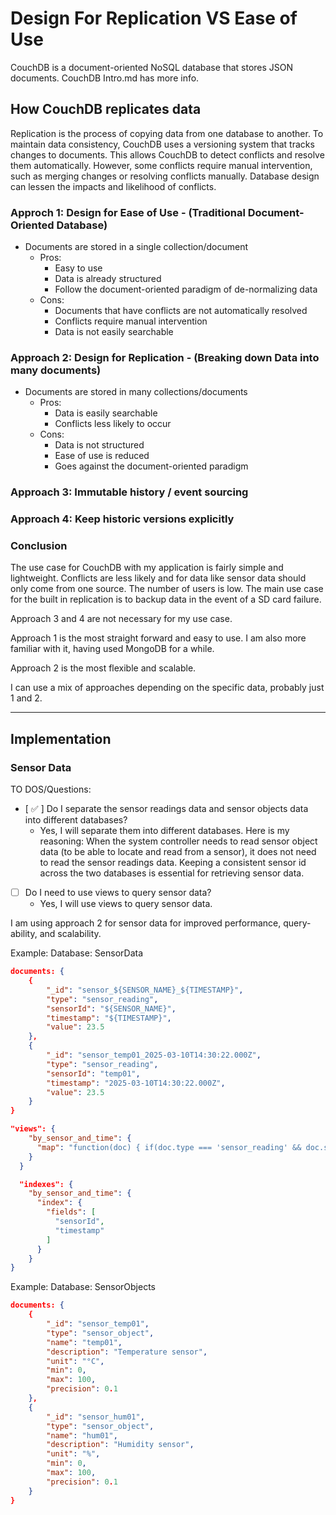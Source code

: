 # Design For Replication VS Ease of Use

CouchDB is a document-oriented NoSQL database that stores JSON documents. CouchDB Intro.md has more info.

## How CouchDB replicates data

Replication is the process of copying data from one database to another. To maintain data consistency, CouchDB uses a versioning system that tracks changes to documents. This allows CouchDB to detect conflicts and resolve them automatically. However, some conflicts require manual intervention, such as merging changes or resolving conflicts manually. Database design can lessen the impacts and likelihood of conflicts.

### Approch 1: Design for Ease of Use - (Traditional Document-Oriented Database)

- Documents are stored in a single collection/document
    - Pros: 
        - Easy to use
        - Data is already structured
        - Follow the document-oriented paradigm of de-normalizing data
    - Cons:
        - Documents that have conflicts are not automatically resolved
        - Conflicts require manual intervention
        - Data is not easily searchable

### Approach 2: Design for Replication - (Breaking down Data into many documents)

- Documents are stored in many collections/documents
    - Pros:
        - Data is easily searchable
        - Conflicts less likely to occur
    - Cons:
        - Data is not structured
        - Ease of use is reduced
        - Goes against the document-oriented paradigm

### Approach 3: Immutable history / event sourcing

### Approach 4: Keep historic versions explicitly

### Conclusion

The use case for CouchDB with my application is fairly simple and lightweight. Conflicts are less likely and for data like sensor data should only come from one source. The number of users is low. The main use case for the built in replication is to backup data in the event of a SD card failure.

Approach 3 and 4 are not necessary for my use case.

Approach 1 is the most straight forward and easy to use. I am also more familiar with it, having used MongoDB for a while.

Approach 2 is the most flexible and scalable.

I can use a mix of approaches depending on the specific data, probably just 1 and 2.

---

## Implementation

### Sensor Data

TO DOS/Questions:
- [ :white_check_mark: ] Do I separate the sensor readings data and sensor objects data into different databases?
    - Yes, I will separate them into different databases. Here is my reasoning: When the system controller needs to read sensor object data (to be able to locate and read from a sensor), it does not need to read the sensor readings data. Keeping a consistent sensor id across the two databases is essential for retrieving sensor data.
- [ ] Do I need to use views to query sensor data?
    - Yes, I will use views to query sensor data.

I am using approach 2 for sensor data for improved performance, query-ability, and scalability.

Example:
Database: SensorData
```json
documents: {
    {
        "_id": "sensor_${SENSOR_NAME}_${TIMESTAMP}",
        "type": "sensor_reading",
        "sensorId": "${SENSOR_NAME}",
        "timestamp": "${TIMESTAMP}",
        "value": 23.5
    },
    {
        "_id": "sensor_temp01_2025-03-10T14:30:22.000Z",
        "type": "sensor_reading",
        "sensorId": "temp01",
        "timestamp": "2025-03-10T14:30:22.000Z",
        "value": 23.5
    }
} 

"views": {
    "by_sensor_and_time": {
      "map": "function(doc) { if(doc.type === 'sensor_reading' && doc.sensorId && doc.timestamp) { emit([doc.sensorId, doc.timestamp], doc.value); } }"
    }
  }

  "indexes": {
    "by_sensor_and_time": {
      "index": {
        "fields": [
          "sensorId",
          "timestamp"
        ]
      }
    }
}
```

Example:
Database: SensorObjects
```json
documents: {
    {
        "_id": "sensor_temp01",
        "type": "sensor_object",
        "name": "temp01",
        "description": "Temperature sensor",
        "unit": "°C",
        "min": 0,
        "max": 100,
        "precision": 0.1
    },
    {
        "_id": "sensor_hum01",
        "type": "sensor_object",
        "name": "hum01",
        "description": "Humidity sensor",
        "unit": "%",
        "min": 0,
        "max": 100,
        "precision": 0.1
    }
}
```
